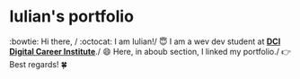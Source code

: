 # Iulian's portfolio
:bowtie: Hi there, /
:octocat: I am Iulian!/
:innocent: I am a wev dev student at [**DCI Digital Career Institute**](https://www.digitalcareerinstitute.org)./
:smile: Here, in aboub section, I linked my portfolio./
:point_right: Best regards! :four_leaf_clover:
